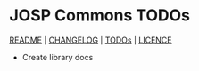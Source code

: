 # JOSP Commons TODOs

[README](README.md) | [CHANGELOG](CHANGELOG.md) | [TODOs](TODOs.md) | [LICENCE](LICENCE.md)

* Create library docs
